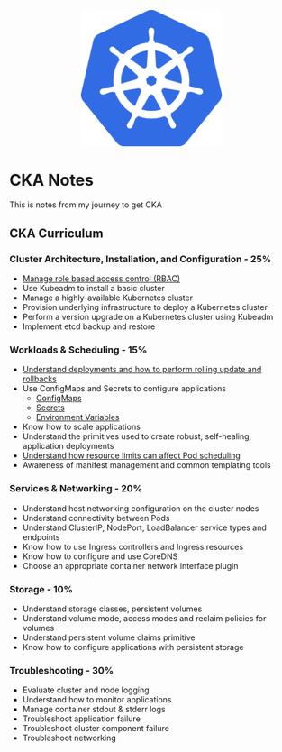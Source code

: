 <p align="center">
  <a href="https://kubernetes.io/" title="Redirect to Kubernetes page">
    <img src="https://github.com/kubernetes/kubernetes/raw/master/logo/logo.png" width="250" />
  </a>
</p>

# CKA Notes 
This is notes from my journey to get CKA

## CKA Curriculum

### Cluster Architecture, Installation, and Configuration - 25%
* [Manage role based access control (RBAC)](https://kubernetes.io/docs/reference/access-authn-authz/rbac/)
* Use Kubeadm to install a basic cluster
* Manage a highly-available Kubernetes cluster
* Provision underlying infrastructure to deploy a Kubernetes cluster
* Perform a version upgrade on a Kubernetes cluster using Kubeadm
* Implement etcd backup and restore

### Workloads & Scheduling - 15%
* [Understand deployments and how to perform rolling update and rollbacks](https://kubernetes.io/docs/concepts/workloads/controllers/deployment/)
* Use ConfigMaps and Secrets to configure applications
  * [ConfigMaps](https://kubernetes.io/docs/tasks/configure-pod-container/configure-pod-configmap/)
  * [Secrets](https://kubernetes.io/docs/concepts/configuration/secret/)
  * [Environment Variables](https://kubernetes.io/docs/tasks/inject-data-application/define-environment-variable-container/)
* Know how to scale applications
* Understand the primitives used to create robust, self-healing, application deployments
* [Understand how resource limits can affect Pod scheduling](https://kubernetes.io/docs/concepts/configuration/manage-resources-containers/#how-pods-with-resource-requests-are-scheduled)
* Awareness of manifest management and common templating tools

### Services & Networking - 20%
* Understand host networking configuration on the cluster nodes
* Understand connectivity between Pods
* Understand ClusterIP, NodePort, LoadBalancer service types and endpoints
* Know how to use Ingress controllers and Ingress resources
* Know how to configure and use CoreDNS
* Choose an appropriate container network interface plugin

### Storage - 10%
* Understand storage classes, persistent volumes
* Understand volume mode, access modes and reclaim policies for volumes
* Understand persistent volume claims primitive
* Know how to configure applications with persistent storage

### Troubleshooting - 30%
* Evaluate cluster and node logging
* Understand how to monitor applications
* Manage container stdout & stderr logs
* Troubleshoot application failure
* Troubleshoot cluster component failure
* Troubleshoot networking